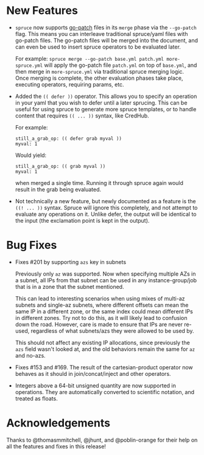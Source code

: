 # New Features

- `spruce` now supports [go-patch](https://github.com/cppforlife/go-patch) files
  in its `merge` phase via the `--go-patch` flag. This means you can interleave
  traditional spruce/yaml files with go-patch files. The go-patch files will be
  merged into the document, and can even be used to insert spruce operators to
  be evaluated later.

  For example: `spruce merge --go-patch base.yml patch.yml more-spruce.yml` will apply
  the go-patch file `patch.yml` on top of `base.yml`, and then merge in `more-spruce.yml`
  via traditional spruce merging logic. Once merging is complete, the other 
  evaluation phases take place, executing operators, requiring params, etc.

- Added the `(( defer ))` operator. This allows you to specify
  an operation in your yaml that you wish to defer until a later sprucing.
  This can be useful for using spruce to generate more spruce templates,
  or to handle content that requires `(( ... ))` syntax, like CredHub.

  For example:

  ```
  still_a_grab_op: (( defer grab myval ))
  myval: 1
  ```

  Would yield:

  ```
  still_a_grab_op: (( grab myval ))
  myval: 1
  ```

  when merged a single time. Running it through spruce again would result
  in the grab being evaluated.

- Not technically a new feature, but newly documented as a feature is the
  `((! ... ))` syntax. Spruce will ignore this completely, and not attempt
  to evaluate any operations on it. Unlike defer, the output will be identical
  to the input (the exclamation point is kept in the output).

# Bug Fixes

- Fixes #201 by supporting `azs` key in subnets

  Previously only `az` was supported. Now when specifying
  multiple AZs in a subnet, all IPs from that subnet can be
  used in any instance-group/job that is in a zone that the
  subnet mentioned.

  This can lead to interesting scenarios when using mixes of
  multi-az subnets and single-az subnets, where different offsets
  can mean the same IP in a different zone, or the same index could
  mean different IPs in different zones. Try not to do this, as it will
  likely lead to confusion down the road. However, care is made to ensure
  that IPs are never re-used, regardless of what subnets/azs they were
  allowed to be used by.

  This should not affect any existing IP allocations, since previously the
  `azs` field wasn't looked at, and the old behaviors remain the same
  for `az` and no-azs.

- Fixes #153 and #169. The result of the cartesian-product operator
  now behaves as it should in join/concat/inject and other operators.

- Integers above a 64-bit unsigned quantity are now supported in operations.
  They are automatically converted to scientific notation, and treated as floats.

# Acknowledgements

Thanks to @thomasmmitchell, @jhunt, and @poblin-orange for their help on all the features
and fixes in this release!
